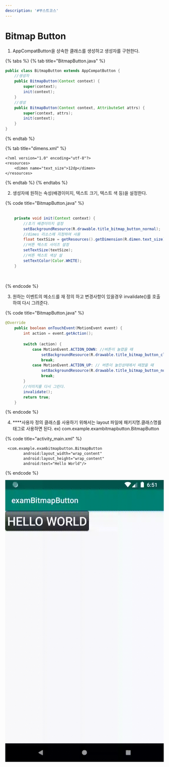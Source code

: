 ```yaml
---
description: '#부스트코스'
---
```


# Bitmap Button

1. AppCompatButton을 상속한 클래스를 생성하고 생성자를 구현한다.

{% tabs %}
{% tab title="BitmapButton.java" %}
```java
public class BitmapButton extends AppCompatButton {
    //생성자
    public BitmapButton(Context context) {
        super(context);
        init(context);
    }
    //생성    
    public BitmapButton(Context context, AttributeSet attrs) {
        super(context, attrs);
        init(context);
    }
}

```
{% endtab %}

{% tab title="dimens.xml" %}
```markup
<?xml version="1.0" encoding="utf-8"?>
<resources>
    <dimen name="text_size">12dp</dimen>
</resources>

```
{% endtab %}
{% endtabs %}

  2. 생성자에 원하는 속성\(배경이미지, 텍스트 크기, 텍스트 색 등\)을 설정한다.

{% code title="BitmapButton.java" %}
```java

    private void init(Context context) {
        //초기 배경이미지 설정 
        setBackgroundResource(R.drawable.title_bitmap_button_normal);
        //dimes 리소스에 지정하여 사용 
        float textSize = getResources().getDimension(R.dimen.text_size);
        //버튼 텍스트 사이즈 설정 
        setTextSize(textSize);
        //버튼 텍스트 색상 설
        setTextColor(Color.WHITE);
    }

    
```
{% endcode %}

  3. 원하는 이벤트의 메소드를 재 정의 하고 변경사항이 있을경우 invalidate\(\)를 호출하여 다시 그려준다.

{% code title="BitmapButton.java" %}
```java
@Override
    public boolean onTouchEvent(MotionEvent event) {
        int action = event.getAction();

        switch (action) {
            case MotionEvent.ACTION_DOWN: //버튼이 눌렸을 때 
                setBackgroundResource(R.drawable.title_bitmap_button_clicked);
                break;
            case MotionEvent.ACTION_UP: // 버튼이 눌린상태에서 떼졌을 때
                setBackgroundResource(R.drawable.title_bitmap_button_normal);
                break;
        }
        //이미지를 다시 그린다.
        invalidate();
        return true;
    }
```
{% endcode %}

  4. ****사용자 정의 클래스를 사용하기 위해서는 layout 파일에 패키지명.클래스명를 태그로 사용하면 된다.    ex\) com.example.exambitmapbutton.BitmapButton

{% code title="activity\_main.xml" %}
```markup
 <com.example.exambitmapbutton.BitmapButton
        android:layout_width="wrap_content"
        android:layout_height="wrap_content"
        android:text="Hello World"/>
```
{% endcode %}

![](../.gitbook/assets/bitmapbutton.gif)

